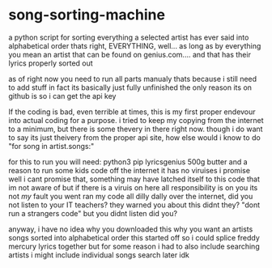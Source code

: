 # song-sorting-machine
a python script for sorting everything a selected artist has ever said into alphabetical order
thats right, EVERYTHING, well...
as long as by everything you mean an artist that can be found on genius.com....
and that has their lyrics properly sorted out

as of right now you need to run all parts manualy 
thats because i still need to add stuff
in fact its basically just fully unfinished
the only reason its on github is so i can get the api key

If the coding is bad,
even terrible at times,
this is my first proper endevour into actual coding for a purpose.
i tried to keep my copying from the internet to a minimum, but there is some thevery in there right now.
though i do want to say its just theivery from the proper api site, how else would i know to do "for song in artist.songs:"

for this to run you will need:
python3
pip
lyricsgenius
500g butter
and a reason to run some kids code off the internet
it has no viruises i promise
well i cant promise that, something may have latched itself to this code that im not aware of
but if there is a viruis on here all responsibility is on you
its not _my_ fault you went ran my code all dilly dally over the internet, did you not listen to your IT teachers?
they warned you about this didnt they?
"dont run a strangers code"
but you didnt listen did you?

anyway, i have no idea why you downloaded this
why you want an artists songs sorted into alphabetical order
this started off so i could splice freddy mercury lyrics together
but  for some reason i had to also include searching artists
i might include individual songs search later idk
